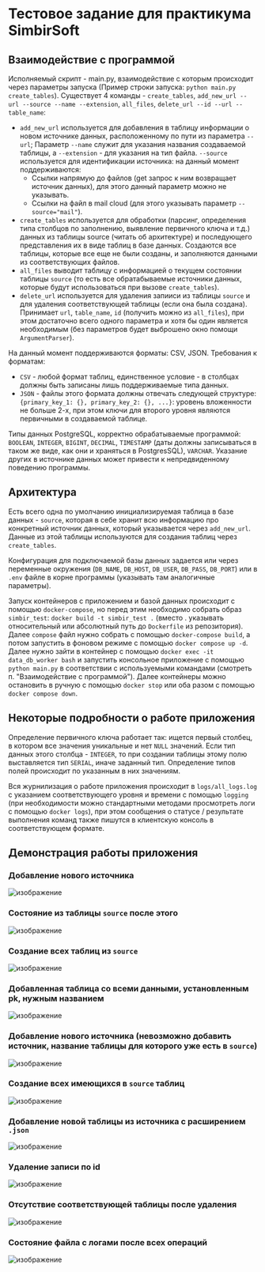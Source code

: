# Тестовое задание для практикума SimbirSoft

## Взаимодействие с программой
Исполняемый скрипт - main.py, взаимодействие с которым происходит через параметры запуска (Пример строки запуска: `python main.py create_tables`). Существует 4 команды - `create_tables`, `add_new_url --url --source --name --extension`, `all_files`, `delete_url --id --url --table_name`: 
* `add_new_url` используется для добавления в таблицу информации о новом источнике данных, расположенному по пути из параметра `--url`; Параметр `--name` служит для указания названия создаваемой таблицы, а `--extension` - для указания на тип файла. `--source` используется для идентификации источника: на данный момент поддерживаются: 
  + Ссылки напрямую до файлов (get запрос к ним возвращает источник данных), для этого данный параметр можно не указывать.
  + Ссылки на файл в mail cloud (для этого указывать параметр `--source="mail"`).
* `create_tables` используется для обработки (парсинг, определения типа столбцов по заполнению, выявление первичного ключа и т.д.) данных из таблицы source (читать об архитектуре) и последующего представления их в виде таблиц в базе данных. Создаются все таблицы, которые все еще не были созданы, и заполняются данными из соответствующих файлов.
* `all_files` выводит таблицу с информацией о текущем состоянии таблицы `source` (то есть все обратабываемые источники данных, которые будут использоваться при вызове `create_tables`).
* `delete_url` используется для удаления запииси из таблицы `source` и для удаления соответствующей таблицы (если она была создана). Принимает `url`, `table_name`, `id` (получить можно из `all_files`), при этом достаточно всего одного параметра и хотя бы один является необходимым (без параметров будет выброшено окно помощи `ArgumentParser`).

На данный момент поддерживаются форматы: CSV, JSON. 
Требования к форматам:
* `CSV` - любой формат таблиц, единственное условие - в столбцах должны быть записаны лишь поддерживаемые типа данных.
* `JSON` - файлы этого формата должны отвечать следующей структуре: `{primary_key_1: {}, primary_key_2: {}, ...}`: уровень вложенности не больше 2-х, при этом ключи для второго уровня являются первичными в создаваемой таблице.

Типы данных PostgreSQL, корректно обрабатываемые программой: `BOOLEAN`, `INTEGER`, `BIGINT`, `DECIMAL`, `TIMESTAMP` (даты должны записываться в таком же виде, как они и храняться в PostgresSQL), `VARCHAR`. Указание других в источнике данных может привести к непредвиденному поведению программы.

## Архитектура
Есть всего одна по умолчанию инициализируемая таблица в базе данных - `source`, которая в себе хранит всю информацию про конкретный источник данных, который указывается через `add_new_url`. Данные из этой таблицы используются для создания таблиц через `create_tables`.

Конфигурация для подключаемой базы данных задается или через переменные окружения (`DB_NAME`, `DB_HOST`, `DB_USER`, `DB_PASS`, `DB_PORT`) или в `.env` файле в корне программы (указывать там аналогичные параметры).

Запуск контейнеров с приложением и базой данных происходит с помощью `docker-compose`, но перед этим необходимо собрать образ `simbir_test`: `docker build -t simbir_test .` (вместо . указывать относительный или абсолютный путь до `Dockerfile` из репозитория). Далее `compose` файл нужно собрать с помощью `docker-compose build`, а потом запустить в фоновом режиме с помощью `docker compose up -d`. Далее нужно зайти в контейнер с помощью `docker exec -it data_db_worker bash` и запустить консольное приложение с помощью `python main.py` в соответствии с используемыми командами (смотреть п. "Взаимодействие с программой"). Далее контейнеры можно остановить в ручную с помощью `docker stop` или оба разом с помощью `docker compose down`.
## Некоторые подробности о работе приложения
Определение первичного ключа работает так: ищется первый столбец, в котором все значения уникальные и нет `NULL` значений. Если тип данных этого столбца - `INTEGER`, то при создании таблицы этому полю выставляется тип `SERIAL`, иначе заданный тип.
Определение типов полей происходит по указанным в них значениям.

Вся журнилизация о работе приложения происходит в `logs/all_logs.log` с указанием соответствующего уровня и времени с помощью `logging` (при необходимости можно стандартными методами просмотреть логи с помощью `docker logs`), при этом сообщения о статусе / результате выполнения команд также пишутся в клиентскую консоль в соответствующем формате.

## Демонстрация работы приложения
### Добавление нового источника
![изображение](https://github.com/user-attachments/assets/37207dc6-a9c8-4636-9f38-b1dca15adf26)

### Состояние из таблицы `source` после этого
![изображение](https://github.com/user-attachments/assets/8415a242-3f7e-412b-acd4-113d7212abf6)

### Создание всех таблиц из `source`
![изображение](https://github.com/user-attachments/assets/b6338d0a-5dde-440a-946a-b4945202bea6)

### Добавленная таблица со всеми данными, установленным pk, нужным названием
![изображение](https://github.com/user-attachments/assets/069f83e6-d0f5-43b5-89d7-0ed373764dac)

### Добавление нового источника (невозможно добавить источник, название таблицы для которого уже есть в `source`)
![изображение](https://github.com/user-attachments/assets/d57c7bfc-a8f9-4b73-a228-353097b68000)

### Создание всех имеющихся в `source` таблиц
![изображение](https://github.com/user-attachments/assets/f17e7042-8f03-47a6-9b32-4dac9be73627)

### Добавление новой таблицы из источника с расширением `.json`
![изображение](https://github.com/user-attachments/assets/26af821a-8c7c-4e37-997a-f5220a9fa713)

### Удаление записи по id
![изображение](https://github.com/user-attachments/assets/773a8c93-a0a0-4fe6-a116-8c474d949429)

### Отсутствие соответствующей таблицы после удаления
![изображение](https://github.com/user-attachments/assets/ffb55bec-3755-4b64-8ec3-7dc685e83036)

### Состояние файла с логами после всех операций
![изображение](https://github.com/user-attachments/assets/dbf191ae-2a6e-4a41-a02c-c0bc974d2336)
